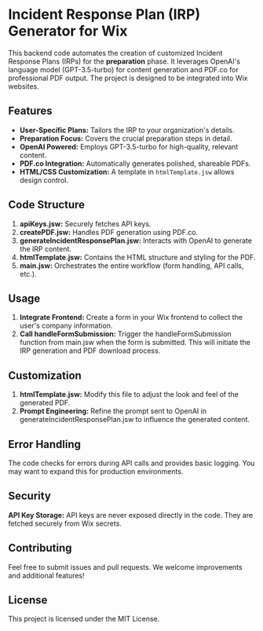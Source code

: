 # Incident Response Plan (IRP) Generator for Wix

This backend code automates the creation of customized Incident Response Plans (IRPs) for the **preparation** phase. It leverages OpenAI's language model (GPT-3.5-turbo) for content generation and PDF.co for professional PDF output. The project is designed to be integrated into Wix websites.

## Features

* **User-Specific Plans:**  Tailors the IRP to your organization's details.
* **Preparation Focus:** Covers the crucial preparation steps in detail.
* **OpenAI Powered:** Employs GPT-3.5-turbo for high-quality, relevant content.
* **PDF.co Integration:** Automatically generates polished, shareable PDFs.
* **HTML/CSS Customization:** A template in `htmlTemplate.jsw` allows design control.

## Code Structure

1. **apiKeys.jsw:** Securely fetches API keys.
2. **createPDF.jsw:** Handles PDF generation using PDF.co.
3. **generateIncidentResponsePlan.jsw:** Interacts with OpenAI to generate the IRP content.
4. **htmlTemplate.jsw:** Contains the HTML structure and styling for the PDF.
5. **main.jsw:** Orchestrates the entire workflow (form handling, API calls, etc.).

## Usage
1. **Integrate Frontend:** Create a form in your Wix frontend to collect the user's company information.
2. **Call handleFormSubmission:** Trigger the handleFormSubmission function from main.jsw when the form is submitted. This will initiate the IRP generation and PDF download process.

## Customization
1. **htmlTemplate.jsw:** Modify this file to adjust the look and feel of the generated PDF.
2. **Prompt Engineering:** Refine the prompt sent to OpenAI in generateIncidentResponsePlan.jsw to influence the generated content.

## Error Handling
The code checks for errors during API calls and provides basic logging. You may want to expand this for production environments.

## Security
**API Key Storage:** API keys are never exposed directly in the code. They are fetched securely from Wix secrets.

## Contributing
Feel free to submit issues and pull requests. We welcome improvements and additional features!

## License
This project is licensed under the MIT License.
